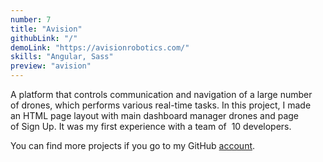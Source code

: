 ```yaml
---
number: 7
title: "Avision"
githubLink: "/"
demoLink: "https://avisionrobotics.com/"
skills: "Angular, Sass"
preview: "avision"
---
```

A&nbsp;platform that controls communication and navigation of&nbsp;a&nbsp;large number of&nbsp;drones, which performs various real-time tasks. In&nbsp;this project, I&nbsp;made an&nbsp;HTML page layout with main dashboard manager drones and page of&nbsp;Sign Up. It&nbsp;was my&nbsp;first experience with a&nbsp;team of&nbsp; 10&nbsp;developers.

 You can find more projects if&nbsp;you go to&nbsp;my&nbsp;GitHub [account](https://github.com/pashkes).

